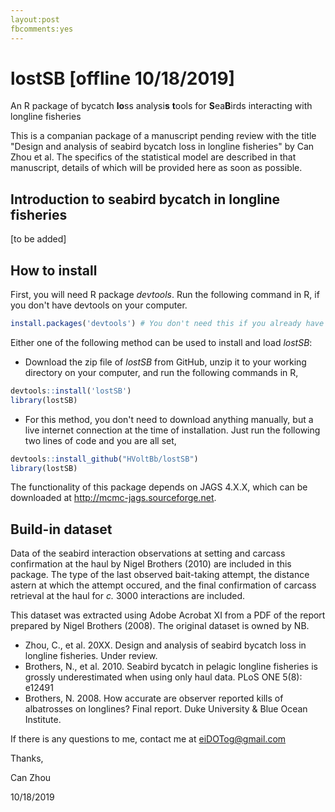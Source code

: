 ```yaml
---
layout:post
fbcomments:yes
---
```


# lostSB [offline 10/18/2019]
An R package of bycatch **lo**ss analysi**s** **t**ools for **S**ea**B**irds interacting with longline fisheries

This is a companian package of a manuscript pending review with the title "Design and analysis of seabird bycatch loss in longline fisheries" by Can Zhou et al. The specifics of the statistical model are described in that manuscript, details of which will be provided here as soon as possible.

## Introduction to seabird bycatch in longline fisheries
[to be added]

## How to install
First, you will need R package _devtools_. Run the following command in R, if you don't have devtools on your computer.
```R
install.packages('devtools') # You don't need this if you already have it
```
Either one of the following method can be used to install and load _lostSB_:

* Download the zip file of _lostSB_ from GitHub, unzip it to your working directory on your computer, and run the following commands in R,
```R
devtools::install('lostSB')
library(lostSB)
```
* For this method, you don't need to download anything manually, but a live internet connection at the time of installation. Just run the following two lines of code and you are all set,
```R
devtools::install_github("HVoltBb/lostSB")
library(lostSB)
```

The functionality of this package depends on JAGS 4.X.X, which can be downloaded at <http://mcmc-jags.sourceforge.net>.

## Build-in dataset
Data of the seabird interaction observations at setting and carcass confirmation at the haul by Nigel Brothers (2010) are included in this package. The type of the last observed bait-taking attempt, the distance astern at which the attempt occured, and the final confirmation of carcass retrieval at the haul for _c._ 3000 interactions are included.

This dataset was extracted using Adobe Acrobat XI from a PDF of the report prepared by Nigel Brothers (2008). The original dataset is owned by NB.

* Zhou, C., et al. 20XX. Design and analysis of seabird bycatch loss in longline fisheries. Under review.
* Brothers, N., et al. 2010. Seabird bycatch in pelagic longline fisheries is grossly underestimated when using only haul data. PLoS ONE 5(8): e12491
* Brothers, N. 2008. How accurate are observer reported kills of albatrosses on longlines? Final report. Duke University & Blue Ocean Institute.

If there is any questions to me, contact me at eiDOTog@gmail.com

Thanks,

Can Zhou

10/18/2019
